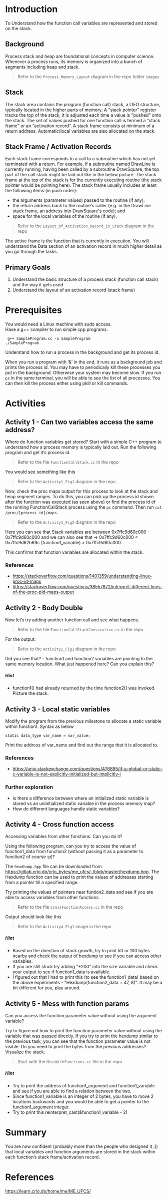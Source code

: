 # Introduction

To Understand how the function call variables are represented and stored on the stack.

## Background
Process stack and heap are foundational concepts in computer science. Whenever a process runs, its memory is organized into a bunch of segments including heap and stack.

> Refer to the `Process_Memory_Layout` diagram in the repo folder `images`. 

## Stack
The stack area contains the program (function call) stack, a LIFO structure, typically located in the higher parts of memory. A "stack pointer" register tracks the top of the stack; it is adjusted each time a value is "pushed" onto the stack. The set of values pushed for one function call is termed a "stack frame" or an “activation record”. A stack frame consists at minimum of a return address. Automatic/local variables are also allocated on the stack.

## Stack Frame / Activation Records
Each stack frame corresponds to a call to a subroutine which has not yet terminated with a return. For example, if a subroutine named DrawLine is currently running, having been called by a subroutine DrawSquare, the top part of the call stack might be laid out like in the below picture.
The stack frame at the top of the stack is for the currently executing routine (the stack pointer would be pointing here). The stack frame usually includes at least the following items (in push order):
- the arguments (parameter values) passed to the routine (if any);
- the return address back to the routine's caller (e.g. in the DrawLine stack frame, an address into DrawSquare's code); and
- space for the local variables of the routine (if any).

> Refer to the `Layout_Of_Activation_Record_In_Stack` diagram in the repo

The active frame is the function that is currently in execution. You will understand the Data section of an activation record in much higher detail as you go through the tasks. 

## Primary Goals
1. Understand the basic structure of a process stack (function call stack) and the way it gets used
2. Understand the layout of an activation record (stack frame)



# Prerequisites
You would need a Linux machine with sudo access.	
Have a g++ compiler to run simple cpp programs.
```
 g++ SampleProgram.cc -o SampleProgram
./SampleProgram
```
Understand how to run a process in the background and get its process id.

When you run a program with ‘&’ in the end, it runs as a background job and prints the process id.
You may have to periodically kill these processes you put in the background. Otherwise your system may become slow. If you run `ps` in the same terminal, you will be able to see the list of all processes. You can then kill the process either using pkill or kill commands.



# Activities

## Activity 1 - Can two variables access the same address?

Where do function variables get stored?
Start with a simple C++ program to understand how a process memory is typically laid out. Run the following program and get it’s process id.

> Refer to the file `FunctionCallStack.cc` in the repo

You would see something like this

> Refer to the `Activity1_Fig1` diagram in the repo

Now, check the proc maps output for this process to look at the stack and heap segment ranges.
To do this, you can pick up the process id shown after the function was executed (as seen above) or find the process id of the running FunctionCallStack process using the `ps` command. Then run `cat /proc/[process id]/maps`.

> Refer to the `Activity1_Fig2` diagram in the repo

Here you can see that Stack variables are between 0x7ffc9d60c000 - 0x7ffc9d60c000 and we can also see that -> 0x7ffc9d60c000 < 0x7ffc9d62b69c (function1_variable) > 0x7ffc9d60c000. 

This confirms that function variables are allocated within the stack. 

### References
- https://stackoverflow.com/questions/1401359/understanding-linux-proc-id-maps
- https://stackoverflow.com/questions/38557872/interpret-different-lines-of-the-proc-pid-maps-output


## Activity 2 - Body Double

Now let’s try adding another function call and see what happens. 

> Refer to the file `FunctionCallStackConsecutive.cc` in the repo

For the output:

> Refer to the `Activity1_Fig1` diagram in the repo

Did you see that? - function1 and function2 variables are pointing to the same memory location. 
What just happened here? Can you explain this? 

##### Hint
- function1() had already returned by the time function2() was invoked. Picture the stack.


## Activity 3 - Local static variables

Modify the program from the previous milestone to allocate a static variable within function1. Syntax as below 
```
static data_type var_name = var_value;
```
Print the address of var_name and find out the range that it is allocated to. 

### References

- https://unix.stackexchange.com/questions/476895/if-a-global-or-static-c-variable-is-not-explicitly-initialized-but-implicitly-i

### Further exploration

- Is there a difference between where an initialized static variable is stored vs an uninitialized static variable in the process memory map?
- How do different languages handle static variables?


## Activity 4 - Cross function access

Accessing variables from other functions. Can you do it?

Using the following program, can you try to access the value of function1_data from function2 (without passing it as a parameter to function2 of course :p)?

The `hexdhump.hpp` file can be downloaded from https://gitlab.crio.do/crio_bytes/me_ufcs/-/blob/master/hexdump.hpp. 
The Hexdump function can be used to print the values of addresses starting from a pointer till a specified range. 

Try printing the values of pointers near funtion2_data and see if you are able to access variables from other functions. 

> Refer to the file `CrossFunctionAccess.cc` in the repo

Output should look like this

> Refer to the `Activity4_Fig1` image in the repo


##### Hint
- Based on the direction of stack growth, try to print 50 or 100 bytes nearby and check the output of hexdump to see if you can access other variables.
- If you are still stuck try adding "+200" into the size variable and check your output to see if function1_data is available.
- I figured out that I had to print this (to see the function1_data) based on the above experiments - "Hexdump(function2_data + 47, 8)". It may be a bit different for you, play around.


## Activity 5 - Mess with function params

Can you access the function parameter value without using the argument variable?

Try to figure out how to print the function parameter value without using the variable that was passed directly.
If you try to print the hexdump similar to the previous task, you can see that the function parameter value is not visible. 
Do you need to print the bytes from the previous addresses? Visualize the stack.

> Start with the `MessWithFunctions.cc` file in the repo


##### Hint
- Try to print the address of function1_argument and function1_variable and see if you are able to find a relation between the two.
- Since function1_variable is an integer of 2 bytes, you have to move 2 locations backwards and you would be able to get a pointer to the function1_argument integer.
- Try to print this reinterpret_cast<int>(&function1_variable - 2)


# Summary

You are now confident (probably more than the people who designed it ;)) that local variables and function arguments are stored in the stack within each function’s stack frame/activation record. 
 

# References
https://learn.crio.do/home/me/ME_UFCS/
